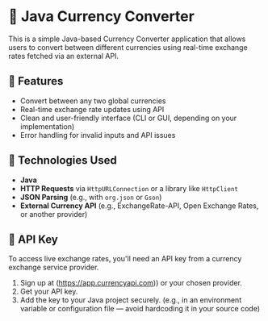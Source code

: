 # 💱 Java Currency Converter

This is a simple Java-based Currency Converter application that allows users to convert between different currencies using real-time exchange rates fetched via an external API.

## 🚀 Features

- Convert between any two global currencies
- Real-time exchange rate updates using API
- Clean and user-friendly interface (CLI or GUI, depending on your implementation)
- Error handling for invalid inputs and API issues

## 🔧 Technologies Used

- **Java**
- **HTTP Requests** via `HttpURLConnection` or a library like `HttpClient`
- **JSON Parsing** (e.g., with `org.json` or `Gson`)
- **External Currency API** (e.g., ExchangeRate-API, Open Exchange Rates, or another provider)

## 🔑 API Key

To access live exchange rates, you'll need an API key from a currency exchange service provider.

1. Sign up at (https://app.currencyapi.com)) or your chosen provider.
2. Get your API key.
3. Add the key to your Java project securely. (e.g., in an environment variable or configuration file — avoid hardcoding it in your source code)
